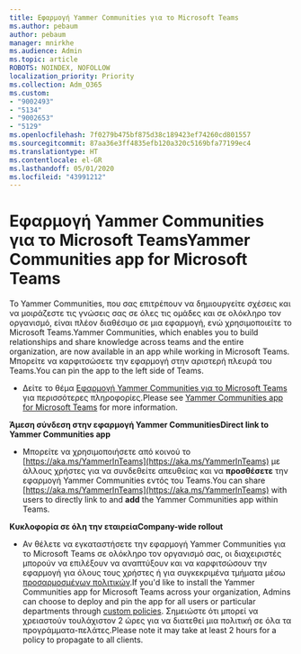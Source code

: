 ```yaml
---
title: Εφαρμογή Yammer Communities για το Microsoft Teams
ms.author: pebaum
author: pebaum
manager: mnirkhe
ms.audience: Admin
ms.topic: article
ROBOTS: NOINDEX, NOFOLLOW
localization_priority: Priority
ms.collection: Adm_O365
ms.custom:
- "9002493"
- "5134"
- "9002653"
- "5129"
ms.openlocfilehash: 7f0279b475bf875d38c189423ef74260cd801557
ms.sourcegitcommit: 87aa36e3ff4835efb120a320c5169bfa77199ec4
ms.translationtype: HT
ms.contentlocale: el-GR
ms.lasthandoff: 05/01/2020
ms.locfileid: "43991212"
---
```

# <a name="yammer-communities-app-for-microsoft-teams"></a><span data-ttu-id="2249c-102">Εφαρμογή Yammer Communities για το Microsoft Teams</span><span class="sxs-lookup"><span data-stu-id="2249c-102">Yammer Communities app for Microsoft Teams</span></span>

<span data-ttu-id="2249c-103">Το Yammer Communities, που σας επιτρέπουν να δημιουργείτε σχέσεις και να μοιράζεστε τις γνώσεις σας σε όλες τις ομάδες και σε ολόκληρο τον οργανισμό, είναι πλέον διαθέσιμο σε μια εφαρμογή, ενώ χρησιμοποιείτε το Microsoft Teams.</span><span class="sxs-lookup"><span data-stu-id="2249c-103">Yammer Communities, which enables you to build relationships and share knowledge across teams and the entire organization, are now available in an app while working in Microsoft Teams.</span></span> <span data-ttu-id="2249c-104">Μπορείτε να καρφιτσώσετε την εφαρμογή στην αριστερή πλευρά του Teams.</span><span class="sxs-lookup"><span data-stu-id="2249c-104">You can pin the app to the left side of Teams.</span></span> 

- <span data-ttu-id="2249c-105">Δείτε το θέμα [Εφαρμογή Yammer Communities για το Microsoft Teams](https://go.microsoft.com/fwlink/?linkid=2127757&clcid=0x409) για περισσότερες πληροφορίες.</span><span class="sxs-lookup"><span data-stu-id="2249c-105">Please see [Yammer Communities app for Microsoft Teams](https://go.microsoft.com/fwlink/?linkid=2127757&clcid=0x409) for more information.</span></span>

<span data-ttu-id="2249c-106">**Άμεση σύνδεση στην εφαρμογή Yammer Communities**</span><span class="sxs-lookup"><span data-stu-id="2249c-106">**Direct link to Yammer Communities app**</span></span>

- <span data-ttu-id="2249c-107">Μπορείτε να χρησιμοποιήσετε από κοινού το [https://aka.ms/YammerInTeams](https://aka.ms/YammerInTeams) με άλλους χρήστες για να συνδεθείτε απευθείας και να **προσθέσετε** την εφαρμογή Yammer Communities εντός του Teams.</span><span class="sxs-lookup"><span data-stu-id="2249c-107">You can share [https://aka.ms/YammerInTeams](https://aka.ms/YammerInTeams) with users to directly link to and **add** the Yammer Communities app within Teams.</span></span>

<span data-ttu-id="2249c-108">**Κυκλοφορία σε όλη την εταιρεία**</span><span class="sxs-lookup"><span data-stu-id="2249c-108">**Company-wide rollout**</span></span>

- <span data-ttu-id="2249c-109">Αν θέλετε να εγκαταστήσετε την εφαρμογή Yammer Communities για το Microsoft Teams σε ολόκληρο τον οργανισμό σας, οι διαχειριστές μπορούν να επιλέξουν να αναπτύξουν και να καρφιτσώσουν την εφαρμογή για όλους τους χρήστες ή για συγκεκριμένα τμήματα μέσω [προσαρμοσμένων πολιτικών](https://docs.microsoft.com/microsoftteams/manage-apps).</span><span class="sxs-lookup"><span data-stu-id="2249c-109">If you'd like to install the Yammer Communities app for Microsoft Teams across your organization, Admins can choose to deploy and pin the app for all users or particular departments through [custom policies](https://docs.microsoft.com/microsoftteams/manage-apps).</span></span> <span data-ttu-id="2249c-110">Σημειώστε ότι μπορεί να χρειαστούν τουλάχιστον 2 ώρες για να διατεθεί μια πολιτική σε όλα τα προγράμματα-πελάτες.</span><span class="sxs-lookup"><span data-stu-id="2249c-110">Please note it may take at least 2 hours for a policy to propagate to all clients.</span></span>
